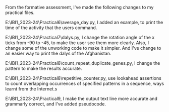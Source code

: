 From the formative assessment, I've made the following changes to my practical files.

E:\IBI1_2023-24\Practical6\average_day.py, I added an example, to print the time of the activity that the users command.

E:\IBI1_2023-24\Practical7\dalys.py, I change the rotation angle of the x ticks from -90 to -45, to make the user see them more clearly. Also, I change some of the unworking code to make it simpler. And I've change to an easier way to print the dalys of the Afghanistan.

E:\IBI1_2023-24\Practical8\count_repeat_duplicate_genes.py, I change the pattern to make the results accurate.

E:\IBI1_2023-24\Practical8\repetitive_counter.py, use lookahead assertions to count overlapping occurrences of specified patterns in a sequence, ways learnt from the Internet.s

E:\IBI1_2023-24\Practical9, I make the output text line more accurate and grammarly correct, and I've added pseudocode.